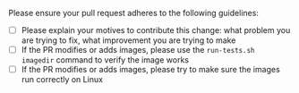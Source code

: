 Please ensure your pull request adheres to the following guidelines:

- [ ] Please explain your motives to contribute this change: what problem you are trying to fix, what improvement you are trying to make
- [ ] If the PR modifies or adds images, please use the `run-tests.sh imagedir` command to verify the image works
- [ ] If the PR modifies or adds images, please try to make sure the images run correctly on Linux
